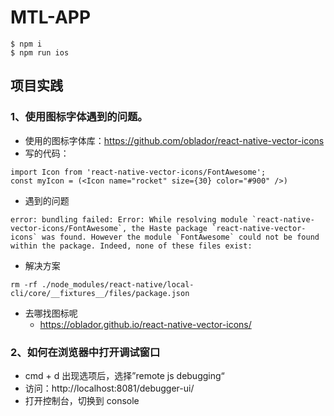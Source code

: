

# MTL-APP

```
$ npm i
$ npm run ios
```

## 项目实践

### 1、使用图标字体遇到的问题。

- 使用的图标字体库：https://github.com/oblador/react-native-vector-icons
- 写的代码：
```
import Icon from 'react-native-vector-icons/FontAwesome';
const myIcon = (<Icon name="rocket" size={30} color="#900" />)

```
- 遇到的问题
```
error: bundling failed: Error: While resolving module `react-native-vector-icons/FontAwesome`, the Haste package `react-native-vector-icons` was found. However the module `FontAwesome` could not be found within the package. Indeed, none of these files exist:
```
- 解决方案
```
rm -rf ./node_modules/react-native/local-cli/core/__fixtures__/files/package.json
```
- 去哪找图标呢
    - https://oblador.github.io/react-native-vector-icons/ 

### 2、如何在浏览器中打开调试窗口

- cmd + d 出现选项后，选择”remote js debugging“
- 访问：http://localhost:8081/debugger-ui/
- 打开控制台，切换到 console
